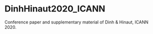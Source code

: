 # DinhHinaut2020_ICANN
Conference paper and supplementary material of Dinh &amp; Hinaut, ICANN 2020.
